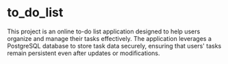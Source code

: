 # to_do_list
This project is an online to-do list application designed to help users organize and manage their tasks effectively. The application leverages a PostgreSQL database to store task data securely, ensuring that users' tasks remain persistent even after updates or modifications.
